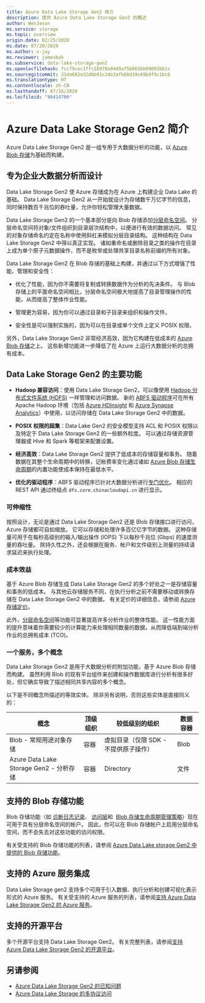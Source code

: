 ```yaml
---
title: Azure Data Lake Storage Gen2 简介
description: 提供 Azure Data Lake Storage Gen2 的概述
author: WenJason
ms.service: storage
ms.topic: overview
origin.date: 02/25/2020
ms.date: 07/20/2020
ms.author: v-jay
ms.reviewer: jamesbak
ms.subservice: data-lake-storage-gen2
ms.openlocfilehash: fccf9cec1ffc1b978a94d9af5b8656b09002bb1c
ms.sourcegitcommit: 31da682a32dbb41c2da3afb80d39c69b9f9c1bc6
ms.translationtype: HT
ms.contentlocale: zh-CN
ms.lasthandoff: 07/16/2020
ms.locfileid: "86414706"
---
```

# <a name="introduction-to-azure-data-lake-storage-gen2"></a>Azure Data Lake Storage Gen2 简介

‎Azure Data Lake Storage Gen2 是一组专用于大数据分析的功能，以 [Azure Blob 存储](storage-blobs-introduction.md)为基础而构建。

## <a name="designed-for-enterprise-big-data-analytics"></a>专为企业大数据分析而设计

Data Lake Storage Gen2 使 Azure 存储成为在 Azure 上构建企业 Data Lake 的基础。 Data Lake Storage Gen2 从一开始就设计为存储数千万亿字节的信息，同时保持数百千兆位的吞吐量，允许你轻松管理大量数据。

Data Lake Storage Gen2 的一个基本部分是向 Blob 存储添加[分层命名空间](data-lake-storage-namespace.md)。 分层命名空间将对象/文件组织到目录层次结构中，以便进行有效的数据访问。 常见的对象存储命名约定在名称中使用斜杠来模拟分层目录结构。 这种结构在 Data Lake Storage Gen2 中得以真正实现。 诸如重命名或删除目录之类的操作在目录上成为单个原子元数据操作，而不是枚举或处理共享目录名称前缀的所有对象。

Data Lake Storage Gen2 在 Blob 存储的基础上构建，并通过以下方式增强了性能、管理和安全性：

-   优化了性能，因为你不需要将复制或转换数据作为分析的先决条件。 与 Blob 存储上的平面命名空间相比，分层命名空间极大地提高了目录管理操作的性能，从而提高了整体作业性能。

-   管理更为容易，因为你可以通过目录和子目录来组织和操作文件。

-   安全性是可以强制实施的，因为可以在目录或单个文件上定义 POSIX 权限。

另外，Data Lake Storage Gen2 非常经济高效，因为它构建在低成本的 [Azure Blob 存储](storage-blobs-introduction.md)之上。 这些新增功能进一步降低了在 Azure 上运行大数据分析的总拥有成本。

## <a name="key-features-of-data-lake-storage-gen2"></a>Data Lake Storage Gen2 的主要功能

-   **Hadoop 兼容访问**：使用 Data Lake Storage Gen2，可以像使用 [Hadoop 分布式文件系统 (HDFS)](https://hadoop.apache.org/docs/current/hadoop-project-dist/hadoop-hdfs/HdfsDesign.html) 一样管理和访问数据。 新的 [ABFS 驱动程序](data-lake-storage-abfs-driver.md)可在所有 Apache Hadoop 环境（包括 [Azure HDInsight](/hdinsight/index) 和 [Azure Synapse Analytics](/synapse-analytics)）中使用，以访问存储在 Data Lake Storage Gen2 中的数据。

-   **POSIX 权限的超集**：Data Lake Gen2 的安全模型支持 ACL 和 POSIX 权限以及特定于 Data Lake Storage Gen2 的一些额外粒度。 可以通过存储资源管理器或 Hive 和 Spark 等框架来配置设置。

-   **经济高效**：Data Lake Storage Gen2 提供了低成本的存储容量和事务。 随着数据在其整个生命周期中的转换，记帐费率变化通过诸如 [Azure Blob 存储生命周期](storage-lifecycle-management-concepts.md)的内置功能使成本保持在最低水平。

-   **优化的驱动程序**：ABFS 驱动程序已针对大数据分析进行[专门优化](data-lake-storage-abfs-driver.md)。 相应的 REST API 通过终结点 `dfs.core.chinacloudapi.cn` 进行显示。

### <a name="scalability"></a>可伸缩性

按照设计，无论是通过 Data Lake Storage Gen2 还是 Blob 存储接口进行访问，Azure 存储都可自如缩放。 它可以存储和处理许多百亿亿字节的数据。 这种存储量可用于在每秒高级别的输入/输出操作 (IOPS) 下以每秒千兆位 (Gbps) 的速度测量的吞吐量。 除持久性之外，还会根据在服务、帐户和文件级别上测量的持续请求延迟来执行处理。

### <a name="cost-effectiveness"></a>成本效益

基于 Azure Blob 存储生成 Data Lake Storage Gen2 的多个好处之一是存储容量和事务的低成本。 与其他云存储服务不同，在执行分析之前不需要移动或转换存储在 Data Lake Storage Gen2 中的数据。 有关定价的详细信息，请参阅 [Azure 存储定价](https://azure.cn/pricing/details/storage)。

此外，[分层命名空间](data-lake-storage-namespace.md)等功能可显著提高许多分析作业的整体性能。 这一性能方面的提升意味着你需要较少的计算能力来处理相同数量的数据，从而降低端到端分析作业的总拥有成本 (TCO)。

### <a name="one-service-multiple-concepts"></a>一个服务，多个概念

Data Lake Storage Gen2 是用于大数据分析的附加功能，基于 Azure Blob 存储而构建。 虽然利用 Blob 的现有平台组件来创建和操作数据库进行分析有很多好处，但它确实导致了描述相同共享内容的多个概念。

以下是不同概念所描述的等效实体。 除非另有说明，否则这些实体是直接同义的：

| 概念                                | 顶级组织 | 较低级别的组织                                            | 数据容器 |
|----------------------------------------|------------------------|---------------------------------------------------------------------|----------------|
| Blob - 常规用途对象存储 | 容器              | 虚拟目录（仅限 SDK - 不提供原子操作） | Blob           |
| Azure Data Lake Storage Gen2 - 分析存储          | 容器            | Directory                                                           | 文件           |

## <a name="supported-blob-storage-features"></a>支持的 Blob 存储功能

Blob 存储功能（如 [诊断日志记录](../common/storage-analytics-logging.md)、 [访问层](storage-blob-storage-tiers.md)和  [Blob 存储生命周期管理策略](storage-lifecycle-management-concepts.md)）现在可用于具有分层命名空间的帐户。 因此，你可以在 Blob 存储帐户上启用分层命名空间，而不会失去对这些功能的访问权限。 

有关受支持的 Blob 存储功能的列表，请参阅 [Azure Data Lake storage Gen2 中提供的 Blob 存储功能](data-lake-storage-supported-blob-storage-features.md)。

## <a name="supported-azure-service-integrations"></a>支持的 Azure 服务集成

Data Lake Storage gen2 支持多个可用于引入数据、执行分析和创建可视化表示形式的 Azure 服务。 有关受支持的 Azure 服务的列表，请参阅[支持 Azure Data Lake Storage Gen2 的 Azure 服务](data-lake-storage-supported-azure-services.md)。

## <a name="supported-open-source-platforms"></a>支持的开源平台

多个开源平台支持 Data Lake Storage Gen2。 有关完整列表，请参阅[支持 Azure Data Lake Storage Gen2 的开源平台](data-lake-storage-supported-open-source-platforms.md)。

## <a name="see-also"></a>另请参阅

- [Azure Data Lake Storage Gen2 的已知问题](data-lake-storage-known-issues.md)
- [Azure Data Lake Storage 的多协议访问](data-lake-storage-multi-protocol-access.md)



